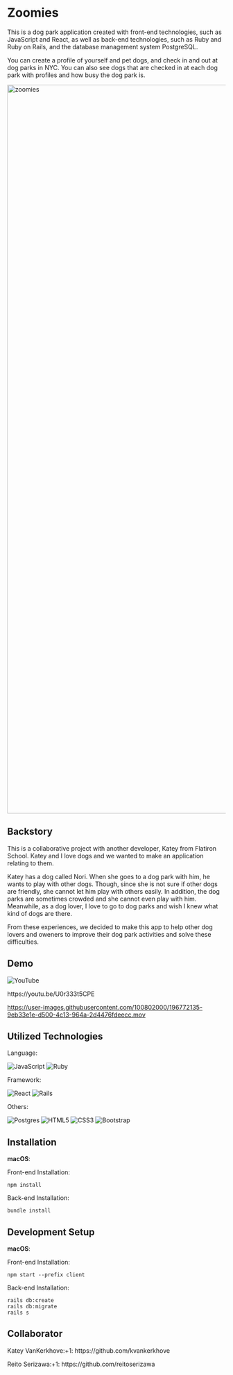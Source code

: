 <h1>Zoomies</h1>
<p>This is a dog park application created with front-end technologies, such as JavaScript and React, as well as back-end technologies, such as Ruby and Ruby on Rails, and the database management system PostgreSQL.</p>

<p>You can create a profile of yourself and pet dogs, and check in and out at dog parks in NYC. You can also see dogs that are checked in at each dog park with profiles and how busy the dog park is.</p>

<img width="1679" alt="zoomies" src="https://user-images.githubusercontent.com/100802000/196768677-26da1012-17c1-4603-bb19-e4551820154f.png">

<h2>Backstory</h2>
<p>
This is a collaborative project with another developer, Katey from Flatiron School. Katey and I love dogs and we wanted to make an application relating to them.
</p>
<p>
Katey has a dog called Nori. When she goes to a dog park with him, he wants to play with other dogs. Though, since she is not sure if other dogs are friendly, she cannot let him play with others easily.
In addition, the dog parks are sometimes crowded and she cannot even play with him.</br>
Meanwhile, as a dog lover, I love to go to dog parks and wish I knew what kind of dogs are there.</br>
</p>
<p>
From these experiences, we decided to make this app to help other dog lovers and oweners to improve their dog park activities and solve these difficulties.
</p>

<h2>Demo</h2>

![YouTube](https://img.shields.io/badge/YouTube-%23FF0000.svg?style=for-the-badge&logo=YouTube&logoColor=white)
<p>https://youtu.be/U0r333t5CPE</p>


https://user-images.githubusercontent.com/100802000/196772135-9eb33e1e-d500-4c13-964a-2d4476fdeecc.mov

<h2>Utilized Technologies</h2>
<p>Language:</p>

![JavaScript](https://img.shields.io/badge/javascript-%23323330.svg?style=for-the-badge&logo=javascript&logoColor=%23F7DF1E) ![Ruby](https://img.shields.io/badge/ruby-%23CC342D.svg?style=for-the-badge&logo=ruby&logoColor=white)

<p>Framework:</p>

![React](https://img.shields.io/badge/react-%2320232a.svg?style=for-the-badge&logo=react&logoColor=%2361DAFB) ![Rails](https://img.shields.io/badge/rails-%23CC0000.svg?style=for-the-badge&logo=ruby-on-rails&logoColor=white)

<p>Others:</p>

![Postgres](https://img.shields.io/badge/postgres-%23316192.svg?style=for-the-badge&logo=postgresql&logoColor=white) ![HTML5](https://img.shields.io/badge/html5-%23E34F26.svg?style=for-the-badge&logo=html5&logoColor=white) ![CSS3](https://img.shields.io/badge/css3-%231572B6.svg?style=for-the-badge&logo=css3&logoColor=white) ![Bootstrap](https://img.shields.io/badge/bootstrap-%23563D7C.svg?style=for-the-badge&logo=bootstrap&logoColor=white)

<h2>Installation</h2>
<p><b>macOS</b>:</p>
<p>Front-end Installation:</p>

```
npm install
```

Back-end Installation:

```
bundle install
```

<h2>Development Setup</h2>
<p><b>macOS</b>:</p>
<p>Front-end Installation:</p>

```
npm start --prefix client
```

Back-end Installation:

```
rails db:create
rails db:migrate
rails s
```

<h2>Collaborator</h2>
<p>Katey VanKerkhove:+1: https://github.com/kvankerkhove</p>
<p>Reito Serizawa:+1: https://github.com/reitoserizawa</p>
